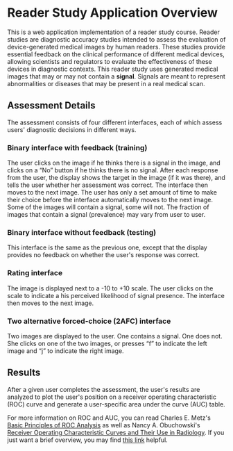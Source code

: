 # Reader Study Application Overview

This is a web application implementation of a reader study course. Reader studies are diagnostic accuracy studies intended to assess the evaluation of device-generated medical images by human readers. These studies provide essential feedback on the clinical performance of different medical devices, allowing scientists and regulators to evaluate the effectiveness of these devices in diagnostic contexts. This reader study uses generated medical images that may or may not contain a **signal**. Signals are meant to represent abnormalities or diseases that may be present in a real medical scan.

## Assessment Details
The assessment consists of four different interfaces, each of which assess users' diagnostic decisions in different ways.

### Binary interface with feedback (training)  
The user clicks on the image if he thinks there is a signal in the image, and clicks on a “No” button if he thinks there is no signal. After each response from the user, the display shows the target in the image (if it was there), and tells the user whether her assessment was correct. The interface then moves to the next image. The user has only a set amount of time to make their choice before the interface automatically moves to the next image.  Some of the images will contain a signal, some will not. The fraction of images that contain a signal (prevalence) may vary from user to user.

### Binary interface without feedback (testing)  
This interface is the same as the previous one, except that the display provides no feedback on whether the user's response was correct.

### Rating interface  
The image is displayed next to a -10 to +10 scale. The user clicks on the scale to indicate a his perceived likelihood of signal presence. The interface then moves to the next image.

### Two alternative forced-choice (2AFC) interface  
Two images are displayed to the user. One contains a signal. One does not. She clicks on one of the two images, or presses “f” to indicate the left image and “j” to indicate the right image.

## Results
After a given user completes the assessment, the user's results are analyzed to plot the user's position on a receiver operating characteristic (ROC) curve and generate a user-specific area under the curve (AUC) table.

For more information on ROC and AUC, you can read Charles E. Metz's [Basic Principles of ROC Analysis](https://citeseerx.ist.psu.edu/viewdoc/download?doi=10.1.1.692.1962&rep=rep1&type=pdf 'ROC Analysis') as well as Nancy A. Obuchowski's [Receiver Operating
Characteristic Curves and Their Use in Radiology](http://pfeifer.phas.ubc.ca/refbase/files/Obuchowski-Radiology-2003-229-3.pdf). If you just want a brief overview, you may find [this link](https://towardsdatascience.com/understanding-auc-roc-curve-68b2303cc9c5 'ROC-AUC Article') helpful.  

<!-- We would like to have two possible ways to run the course

1) As part of a self-guided web-based course,
2) As an interactive lecture where I present material and can control which portions of the quiz/study are available to the audience. -->
